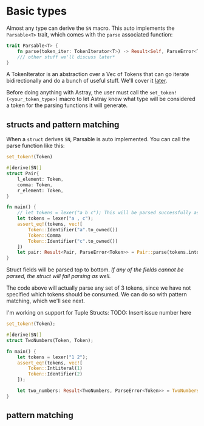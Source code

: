 # Basic types

Almost any type can derive the `SN` macro. This auto implements the `Parsable<T>` trait, which comes with the  `parse` associated function:

```rust
trait Parsable<T> {
    fn parse(token_iter: TokenIterator<T>) -> Result<Self, ParseError<T>>;
    /// other stuff we'll discuss later*
}
```

A TokenIterator is an abstraction over a Vec of Tokens that can go iterate bidirectionally and do a bunch of useful stuff. We'll cover it [later](./token_iterator.md).


Before doing anything with Astray, the user must call the `set_token!(<your_token_type>)` macro to let Astray know what type will be considered a token for the parsing functions it will generate.

## structs and pattern matching
When a `struct` derives `SN`, Parsable<T> is auto implemented. You can call the parse function like this:

```rust
set_token!(Token)

#[derive(SN)]
struct Pair{
    l_element: Token,
    comma: Token,
    r_element: Token,
}

fn main() {
    // let tokens = lexer("a b c"); This will be parsed successfully as well
    let tokens = lexer("a , c");
    assert_eq!(tokens, vec![
        Token::Identifier("a".to_owned())
        Token::Comma
        Token::Identifier("c".to_owned())
    ])
    let pair: Result<Pair, ParseError<Token>> = Pair::parse(tokens.into())
}
```
Struct fields will be parsed top to bottom. *If any of the fields cannot be parsed, the struct will fail parsing as well.*

The code above will actually parse any set of 3 tokens, since we have not specified which tokens should be consumed. We can do so with pattern matching, which we'll see next.

I'm working on support for Tuple Structs:
TODO: Insert issue number here []()

```rust
set_token!(Token);

#[derive(SN)]
struct TwoNumbers(Token, Token);

fn main() {
    let tokens = lexer("1 2");
    assert_eq!(tokens, vec![
        Token::IntLiteral(1)
        Token::Identifier(2)
    ]);

    let two_numbers: Result<TwoNumbers, ParseError<Token>> = TwoNumbers::parse(tokens.into())
}
```
## pattern matching



